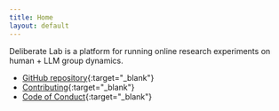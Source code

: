 ```yaml
---
title: Home
layout: default
---
```


Deliberate Lab is a platform for running online research experiments on human +
LLM group dynamics.

- [GitHub repository](https://github.com/PAIR-code/deliberate-lab/){:target="_blank"}
- [Contributing](contributing.md){:target="_blank"}
- [Code of Conduct](code-of-conduct.md){:target="_blank"}